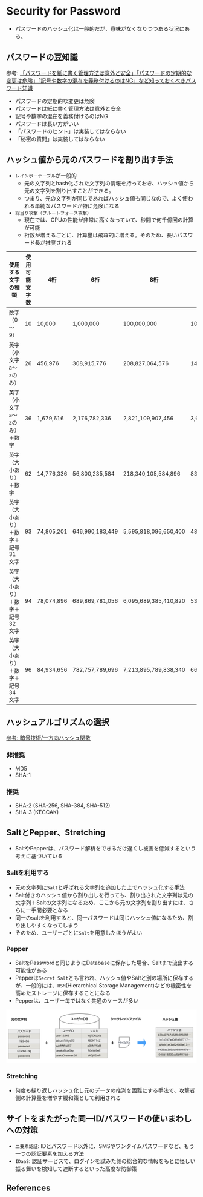 # Security for Password

- パスワードのハッシュ化は一般的だが、意味がなくなりつつある状況にある。

## パスワードの豆知識

参考: [「パスワードを紙に書く管理方法は意外と安全」「パスワードの定期的な変更は危険」「記号や数字の混在を義務付けるのはNG」など知っておくべきパスワード知識](https://gigazine.net/news/20240927-password-security/)

- パスワードの定期的な変更は危険
- パスワードは紙に書く管理方法は意外と安全
- 記号や数字の混在を義務付けるのはNG
- パスワードは長い方がいい
- 「パスワードのヒント」は実装してはならない
- 「秘密の質問」は実装してはならない

## ハッシュ値から元のパスワードを割り出す手法

- `レインボーテーブル`が一般的
  - 元の文字列とhash化された文字列の情報を持っておき、ハッシュ値から元の文字列を割り出すことができる。
  - つまり、元の文字列が同じであればハッシュ値も同じなので、よく使われる単純なパスワードが特に危険になる
- `総当り攻撃（ブルートフォース攻撃）`
  - 現在では、GPUの性能が非常に高くなっていて、秒間で何千億回の計算が可能
  - 桁数が増えるごとに、計算量は飛躍的に増える。そのため、長いパスワード長が推奨される

| 使用する文字の種類                 | 使用可能文字数 | 4桁        | 6桁             | 8桁                   | 10桁                           |
| ---------------------------------- | -------------- | ---------- | --------------- | --------------------- | ------------------------------ |
| 数字（0～9）                       | 10             | 10,000     | 1,000,000       | 100,000,000           | 10,000,000,000                 |
| 英字（小文字a～zのみ）             | 26             | 456,976    | 308,915,776     | 208,827,064,576       | 141,167,095,653,376            |
| 英字（小文字a～zのみ）＋数字       | 36             | 1,679,616  | 2,176,782,336   | 2,821,109,907,456     | 3,656,158,440,062,980          |
| 英字（大小あり）＋数字             | 62             | 14,776,336 | 56,800,235,584  | 218,340,105,584,896   | 839,299,365,868,340,000        |
| 英字（大小あり）＋数字＋記号31文字 | 93             | 74,805,201 | 646,990,183,449 | 5,595,818,096,650,400 | 48,398,230,717,929,300,000     |
| 英字（大小あり）＋数字＋記号32文字 | 94             | 78,074,896 | 689,869,781,056 | 6,095,689,385,410,820 | 53,861,511,409,490,000,000,000 |
| 英字（大小あり）＋数字＋記号34文字 | 96             | 84,934,656 | 782,757,789,696 | 7,213,895,789,838,340 | 66,483,263,599,150,100,000,000 |

## ハッシュアルゴリズムの選択

[参考: 暗号技術/一方向ハッシュ関数](../cryptography/one-way-hash.md)

### 非推奨

- MD5
- SHA-1

### 推奨

- SHA-2 (SHA-256, SHA-384, SHA-512)
- SHA-3 (KECCAK)

## SaltとPepper、Stretching

- SaltやPepperは、パスワード解析をできるだけ遅くし被害を低減するという考えに基づいている

### Saltを利用する

- 元の文字列に`Salt`と呼ばれる文字列を追加した上でハッシュ化する手法
- Salt付きのハッシュ値から割り出しを行っても、割り出された文字列は元の文字列＋Saltの文字列になるため、ここから元の文字列を割り出すには、さらに一手間必要となる
- 同一のsaltを利用すると、同一パスワードは同じハッシュ値になるため、割り出しやすくなってしまう
- そのため、ユーザーごとに`Salt`を用意したほうがよい

### Pepper

- SaltをPasswordと同じようにDatabaseに保存した場合、Saltまで流出する可能性がある
- Pepperは`Secret Salt`とも言われ、ハッシュ値やSaltと別の場所に保存するが、一般的には、`HSM`(Hierarchical Storage Management)などの機密性を高めたストレージに保存することになる
- Pepperは、ユーザー毎ではなく共通のケースが多い

![store password](https://github.com/hiromaily/documents/raw/main/images/pass-db-hash.png 'store password')

### Stretching

- 何度も繰り返しハッシュ化し元のデータの推測を困難にする手法で、攻撃者側の計算量を増やす緩和策として利用される

## サイトをまたがった同一ID/パスワードの使いまわしへの対策

- `二要素認証`: IDとパスワード以外に、SMSやワンタイムパスワードなど、もう一つの認証要素を加える方法
- `IDaaS`: 認証サービスで、ログインを試みた側の総合的な情報をもとに怪しい振る舞いを検知して遮断するといった高度な防御策

## References
